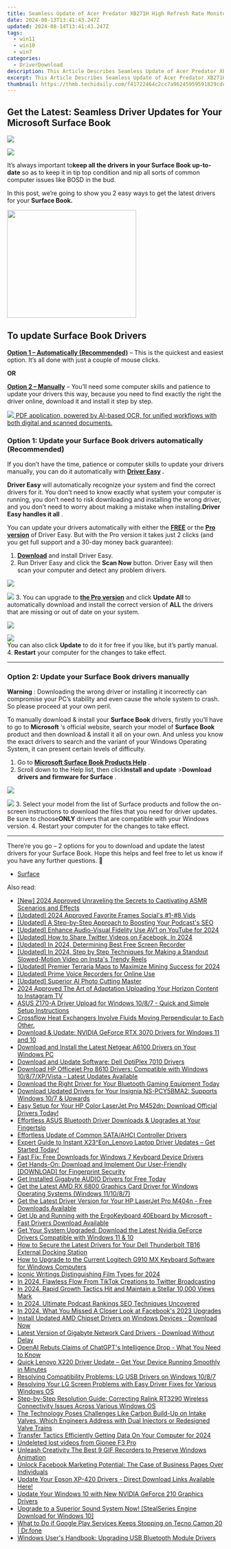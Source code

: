 ```yaml
---
title: Seamless Update of Acer Predator XB271H High Refresh Rate Monitor Software
date: 2024-08-13T13:41:43.247Z
updated: 2024-08-14T13:41:43.247Z
tags:
  - win11
  - win10
  - win7
categories:
  - DriverDownload
description: This Article Describes Seamless Update of Acer Predator XB271H High Refresh Rate Monitor Software
excerpt: This Article Describes Seamless Update of Acer Predator XB271H High Refresh Rate Monitor Software
thumbnail: https://thmb.techidaily.com/f41722464c2cc7a96245959591829cdc5706533ced28a08a790d8df958eaebc6.jpg
---
```


## Get the Latest: Seamless Driver Updates for Your Microsoft Surface Book

<!-- affiliate ads begin -->
<a href="https://secure.2checkout.com/order/checkout.php?PRODS=4615471&QTY=1&AFFILIATE=108875&CART=1"><img src="https://images.wondershare.com/affiliate-image/affiliate_banners_en/max_782x90.png" border="0"></a>
<!-- affiliate ads end -->
![](https://images.drivereasy.com/wp-content/uploads/2018/11/img_5bf7cf002737a.jpg)

 It’s always important to**keep all the drivers in your Surface Book up-to-date** so as to keep it in tip top condition and nip all sorts of common computer issues like BOSD in the bud.

 In this post, we’re going to show you 2 easy ways to get the latest drivers for your **Surface Book.**

<!-- affiliate ads begin -->
<a href="https://imp.i357552.net/c/5597632/863039/11832" target="_top" id="863039"><img src="//a.impactradius-go.com/display-ad/11832-863039" border="0" alt="" width="300" height="250"/></a>
<!-- affiliate ads end -->
## To update Surface Book Drivers

**[Option 1 – Automatically (Recommended)](https://www.drivereasy.com/knowledge/surface-book-drivers-download-update-easily/#O1)**  –  This is the quickest and easiest option. It’s all done with just a couple of mouse clicks.

**OR**

[**Option 2 – Manually**](https://tools.techidaily.com/drivereasy/download/) –  You’ll need some computer skills and patience to update your drivers this way, because you need to find exactly the right the driver online, download it and install it step by step.

<!-- affiliate ads begin -->
<a href="https://checkout.abbyy.com/order/checkout.php?PRODS=39254762&QTY=1&AFFILIATE=108875&CART=1"> <img src="https://secure.avangate.com/images/merchant/0e5fb5c76fca16adbee503c9aff393cd/products/11_FR-Badges-NEW-FR-Standard-16-WIN-200.png" border="0"> PDF application, powered by AI-based OCR, for unified workflows with both digital and scanned documents. </a>
<!-- affiliate ads end -->
### **Option 1: Update your Surface Book drivers automatically (Recommended)**

 If you don’t have the time, patience or computer skills to update your drivers manually, you can do it automatically with **[Driver Easy](https://tools.techidaily.com/drivereasy/download/) .**

**Driver Easy**   will automatically recognize your system and find the correct drivers for it. You don’t need to know exactly what system your computer is running, you don’t need to risk downloading and installing the wrong driver, and you don’t need to worry about making a mistake when installing.**Driver Easy handles it all** .

 You can update your drivers automatically with either the **[FREE](https://tools.techidaily.com/drivereasy/download/)**  or the **[Pro version](https://tools.techidaily.com/drivereasy/download/)**  of Driver Easy. But with the Pro version it takes just 2 clicks (and you get full support and a 30-day money back guarantee):

1. **[Download](https://tools.techidaily.com/drivereasy/download/)**  and install Driver Easy.
2. Run Driver Easy and click the **Scan Now** button. Driver Easy will then scan your computer and detect any problem drivers.  
<!-- affiliate ads begin -->
<a href="https://store.movavi.com/affiliate.php?ACCOUNT=MOVAVI&AFFILIATE=108875&PATH=https%3A%2F%2Fwww.movavi.com%3FAFFILIATE%3D108875%26RESOURCE%3DMovavi%2BVideo%2BEditor%2Bbox"><img src="https://mcusercontent.com/0885a03ded3d480dca9287f12/images/6d3207fd-9f15-4c21-f0ad-59c68e6a7e2a.png" border="0"></a>
<!-- affiliate ads end -->
![](https://images.drivereasy.com/wp-content/uploads/2018/11/img_5bf7bbe94614e.jpg)
3. You can upgrade to **[the Pro version](https://tools.techidaily.com/drivereasy/download/)**  and click **Update All** to automatically download and install the correct version of **ALL**  the drivers that are missing or out of date on your system.  
<!-- affiliate ads begin -->
<a href="https://secure.2checkout.com/order/checkout.php?PRODS=3546200&QTY=1&AFFILIATE=108875&CART=1"><img src="http://www.binteko.com/sites/default/files/banner01_468x60a.gif" border="0"></a>
<!-- affiliate ads end -->
![](https://images.drivereasy.com/wp-content/uploads/2018/11/img_5bf7cabf4d114.jpg)  
 You can also click **Update** to do it for free if you like, but it’s partly manual.
4. **Restart**   your computer for the changes to take effect.

---

### **Option 2: Update your Surface Book drivers manually**

**Warning** : Downloading the wrong driver or installing it incorrectly can compromise your PC’s stability and even cause the whole system to crash. So please proceed at your own peril.

To manually download & install your **Surface Book**  drivers, firstly you’ll have to go to **Microsoft**  ‘s official website, search your model of **Surface Book**  product and then download & install it all on your own.  And unless you know the exact drivers to search and the variant of your Windows Operating System, it can present certain levels of difficulty.

1. Go to **[Microsoft Surface Book Products Help](https://support.microsoft.com/en-us/hub/4295272/surface-book-products-help)**  .
2. Scroll down to the Help list, then click**Install and update** \>**Download drivers and firmware for Surface** .  
<!-- affiliate ads begin -->
<a href="https://store.bitdefender.com/affiliate.php?ACCOUNT=BITLATIN&AFFILIATE=108875&PATH=http%3A%2F%2Fwww.bitdefender.com%2Fbusiness%3FAFFILIATE%3D108875%26RESOURCE%3D30%2525%2BOff%2Ball%2BGravityZone%2BProducts"><img src="https://www.bitdefender.com/content/dam/bitdefender/business/campaign/1200X628.png" border="0"></a>
<!-- affiliate ads end -->
![](https://images.drivereasy.com/wp-content/uploads/2018/11/img_5bf7ccdf679a7.jpg)
3. Select your model from the list of Surface products and follow the on-screen instructions to download the files that you need for driver updates.  
 Be sure to choose**ONLY** drivers that are compatible with your Windows version.
4. Restart your computer for the changes to take effect.

---

 There’re you go – 2 options for you to download and update the latest drivers for your Surface Book. Hope this helps and feel free to let us know if you have any further questions. 🙂

* [Surface](https://tools.techidaily.com/drivereasy/download/)

<ins class="adsbygoogle"
     style="display:block"
     data-ad-format="autorelaxed"
     data-ad-client="ca-pub-7571918770474297"
     data-ad-slot="1223367746"></ins>



<ins class="adsbygoogle"
     style="display:block"
     data-ad-client="ca-pub-7571918770474297"
     data-ad-slot="8358498916"
     data-ad-format="auto"
     data-full-width-responsive="true"></ins>

<span class="atpl-alsoreadstyle">Also read:</span>
<div><ul>
<li><a href="https://youtube-sure.techidaily.com/024-approved-unraveling-the-secrets-to-captivating-asmr-scenarios-and-effects/"><u>[New] 2024 Approved  Unraveling the Secrets to Captivating ASMR Scenarios and Effects</u></a></li>
<li><a href="https://facebook-clips.techidaily.com/updated-2024-approved-favorite-frames-socials-1-8-vids/"><u>[Updated] 2024 Approved  Favorite Frames  Social's #1-#8 Vids</u></a></li>
<li><a href="https://extra-lessons.techidaily.com/updated-a-step-by-step-approach-to-boosting-your-podcasts-seo/"><u>[Updated] A Step-by-Step Approach to Boosting Your Podcast's SEO</u></a></li>
<li><a href="https://facebook-video-footage.techidaily.com/updated-enhance-audio-visual-fidelity-use-av1-on-youtube-for-2024/"><u>[Updated] Enhance Audio-Visual Fidelity  Use AV1 on YouTube for 2024</u></a></li>
<li><a href="https://twitter-videos.techidaily.com/updated-how-to-share-twitter-videos-on-facebook-in-2024/"><u>[Updated] How to Share Twitter Videos on Facebook, In 2024</u></a></li>
<li><a href="https://screen-activity-recording.techidaily.com/updated-in-2024-determining-best-free-screen-recorder/"><u>[Updated] In 2024, Determining Best Free Screen Recorder</u></a></li>
<li><a href="https://instagram-clips.techidaily.com/updated-in-2024-step-by-step-techniques-for-making-a-standout-slowed-motion-video-on-instas-trendy-reels/"><u>[Updated] In 2024, Step by Step Techniques for Making a Standout Slowed-Motion Video on Insta's Trendy Reels</u></a></li>
<li><a href="https://screen-recording.techidaily.com/updated-premier-terraria-maps-to-maximize-mining-success-for-2024/"><u>[Updated] Premier Terraria Maps to Maximize Mining Success for 2024</u></a></li>
<li><a href="https://screen-video-capture.techidaily.com/updated-prime-voice-recorders-for-online-use/"><u>[Updated] Prime Voice Recorders for Online Use</u></a></li>
<li><a href="https://some-guidance.techidaily.com/updated-superior-ai-photo-cutting-master/"><u>[Updated] Superior AI Photo Cutting Master</u></a></li>
<li><a href="https://instagram-video-recordings.techidaily.com/2024-approved-the-art-of-adaptation-uploading-your-horizon-content-to-instagram-tv/"><u>2024 Approved  The Art of Adaptation  Uploading Your Horizon Content to Instagram TV</u></a></li>
<li><a href="https://win-dash.techidaily.com/asus-z170-a-driver-upload-for-windows-1087-quick-and-simple-setup-instructions/"><u>ASUS Z170-A Driver Upload for Windows 10/8/7 - Quick and Simple Setup Instructions</u></a></li>
<li><a href="https://win-dash.techidaily.com/1722964344177-crossflow-heat-exchangers-involve-fluids-moving-perpendicular-to-each-other/"><u>Crossflow Heat Exchangers Involve Fluids Moving Perpendicular to Each Other.</u></a></li>
<li><a href="https://win-dash.techidaily.com/download-and-update-nvidia-geforce-rtx-3070-drivers-for-windows-11-and-10/"><u>Download & Update: NVIDIA GeForce RTX 3070 Drivers for Windows 11 and 10</u></a></li>
<li><a href="https://win-dash.techidaily.com/download-and-install-the-latest-netgear-a6100-drivers-on-your-windows-pc/"><u>Download and Install the Latest Netgear A6100 Drivers on Your Windows PC</u></a></li>
<li><a href="https://win-dash.techidaily.com/download-and-update-software-dell-optiplex-7010-drivers/"><u>Download and Update Software: Dell OptiPlex 7010 Drivers</u></a></li>
<li><a href="https://win-dash.techidaily.com/download-hp-officejet-pro-8610-drivers-compatible-with-windows-1087xpvista-latest-updates-available/"><u>Download HP Officejet Pro 8610 Drivers: Compatible with Windows 10/8/7/XP/Vista - Latest Updates Available</u></a></li>
<li><a href="https://win-dash.techidaily.com/download-the-right-driver-for-your-bluetooth-gaming-equipment-today/"><u>Download the Right Driver for Your Bluetooth Gaming Equipment Today</u></a></li>
<li><a href="https://win-dash.techidaily.com/download-updated-drivers-for-your-insignia-ns-pcy5bma2-supports-windows-107-and-upwards/"><u>Download Updated Drivers for Your Insignia NS-PCY5BMA2: Supports Windows 10/7 & Upwards</u></a></li>
<li><a href="https://win-dash.techidaily.com/easy-setup-for-your-hp-color-laserjet-pro-m452dn-download-official-drivers-today/"><u>Easy Setup for Your HP Color LaserJet Pro M452dn: Download Official Drivers Today!</u></a></li>
<li><a href="https://win-dash.techidaily.com/1722968596385-effortless-asus-bluetooth-driver-downloads-and-upgrades-at-your-fingertsip/"><u>Effortless ASUS Bluetooth Driver Downloads & Upgrades at Your Fingertsip</u></a></li>
<li><a href="https://win-dash.techidaily.com/effortless-update-of-common-sataahci-controller-drivers/"><u>Effortless Update of Common SATA/AHCI Controller Drivers</u></a></li>
<li><a href="https://win-dash.techidaily.com/1722971369234-expert-guide-to-instant-x23eonlenovo-laptop-driver-updates-get-started-today/"><u>Expert Guide to Instant X23^Eon_Lenovo Laptop Driver Updates – Get Started Today!</u></a></li>
<li><a href="https://win-dash.techidaily.com/fast-fix-free-downloads-for-windows-7-keyboard-device-drivers/"><u>Fast Fix: Free Downloads for Windows 7 Keyboard Device Drivers</u></a></li>
<li><a href="https://win-dash.techidaily.com/get-hands-on-download-and-implement-our-user-friendly-download-for-fingerprint-security/"><u>Get Hands-On: Download and Implement Our User-Friendly [DOWNLOAD] for Fingerprint Security</u></a></li>
<li><a href="https://win-dash.techidaily.com/get-installed-gigabyte-audio-drivers-for-free-today/"><u>Get Installed Gigabyte AUDIO Drivers for Free Today</u></a></li>
<li><a href="https://win-dash.techidaily.com/get-the-latest-amd-rx-6800-graphics-card-driver-for-windows-operating-systems-windows-111087/"><u>Get the Latest AMD RX 6800 Graphics Card Driver for Windows Operating Systems (Windows 11/10/8/7)</u></a></li>
<li><a href="https://win-dash.techidaily.com/get-the-latest-driver-version-for-your-hp-laserjet-pro-m404n-free-downloads-available/"><u>Get the Latest Driver Version for Your HP LaserJet Pro M404n - Free Downloads Available</u></a></li>
<li><a href="https://win-dash.techidaily.com/1722962990975-get-up-and-running-with-the-ergokeyboard-40eboard-by-microsoft-fast-drivers-download-available/"><u>Get Up and Running with the ErgoKeyboard 40Eboard by Microsoft - Fast Drivers Download Available</u></a></li>
<li><a href="https://win-dash.techidaily.com/1722973654487-get-your-system-upgraded-download-the-latest-nvidia-geforce-drivers-compatible-with-windows-11-and-10/"><u>Get Your System Upgraded: Download the Latest Nvidia GeForce Drivers Compatible with Windows 11 & 10</u></a></li>
<li><a href="https://win-dash.techidaily.com/how-to-secure-the-latest-drivers-for-your-dell-thunderbolt-tb16-external-docking-station/"><u>How to Secure the Latest Drivers for Your Dell Thunderbolt TB16 External Docking Station</u></a></li>
<li><a href="https://win-dash.techidaily.com/how-to-upgrade-to-the-current-logitech-g910-mx-keyboard-software-for-windows-computers/"><u>How to Upgrade to the Current Logitech G910 MX Keyboard Software for Windows Computers</u></a></li>
<li><a href="https://fox-http.techidaily.com/iconic-writings-distinguishing-film-types-for-2024/"><u>Iconic Writings Distinguishing Film Types for 2024</u></a></li>
<li><a href="https://twitter-videos.techidaily.com/in-2024-flawless-flow-from-tiktok-creations-to-twitter-broadcasting/"><u>In 2024, Flawless Flow From TikTok Creations to Twitter Broadcasting</u></a></li>
<li><a href="https://youtube-stream.techidaily.com/in-2024-rapid-growth-tactics-hit-and-maintain-a-stellar-10000-views-mark/"><u>In 2024, Rapid Growth Tactics  Hit and Maintain a Stellar 10,000 Views Mark</u></a></li>
<li><a href="https://some-guidance.techidaily.com/in-2024-ultimate-podcast-rankings-seo-techniques-uncovered/"><u>In 2024, Ultimate Podcast Rankings  SEO Techniques Uncovered</u></a></li>
<li><a href="https://facebook-clips.techidaily.com/in-2024-what-you-missed-a-closer-look-at-facebooks-2023-upgrades/"><u>In 2024, What You Missed  A Closer Look at Facebook's 2023 Upgrades</u></a></li>
<li><a href="https://win-dash.techidaily.com/install-updated-amd-chipset-drivers-on-windows-devices-download-now/"><u>Install Updated AMD Chipset Drivers on Windows Devices - Download Now</u></a></li>
<li><a href="https://win-dash.techidaily.com/latest-version-of-gigabyte-network-card-drivers-download-without-delay/"><u>Latest Version of Gigabyte Network Card Drivers - Download Without Delay</u></a></li>
<li><a href="https://tech-haven.techidaily.com/openai-rebuts-claims-of-chatgpts-intelligence-drop-what-you-need-to-know/"><u>OpenAI Rebuts Claims of ChatGPT's Intelligence Drop - What You Need to Know</u></a></li>
<li><a href="https://win-dash.techidaily.com/quick-lenovo-x220-driver-update-get-your-device-running-smoothly-in-minutes/"><u>Quick Lenovo X220 Driver Update – Get Your Device Running Smoothly in Minutes</u></a></li>
<li><a href="https://win-dash.techidaily.com/resolving-compatibility-problems-lg-usb-drivers-on-windows-1087/"><u>Resolving Compatibility Problems: LG USB Drivers on Windows 10/8/7</u></a></li>
<li><a href="https://win-dash.techidaily.com/resolving-your-lg-screen-problems-with-easy-driver-fixes-for-various-windows-os/"><u>Resolving Your LG Screen Problems with Easy Driver Fixes for Various Windows OS</u></a></li>
<li><a href="https://win-dash.techidaily.com/step-by-step-resolution-guide-correcting-ralink-rt3290-wireless-connectivity-issues-across-various-windows-os/"><u>Step-by-Step Resolution Guide: Correcting Ralink RT3290 Wireless Connectivity Issues Across Various Windows OS</u></a></li>
<li><a href="https://win-dash.techidaily.com/the-technology-poses-challenges-like-carbon-build-up-on-intake-valves-which-engineers-address-with-dual-injectors-or-redesigned-valve-trains/"><u>The Technology Poses Challenges Like Carbon Build-Up on Intake Valves, Which Engineers Address with Dual Injectors or Redesigned Valve Trains</u></a></li>
<li><a href="https://some-approaches.techidaily.com/transfer-tactics-efficiently-getting-data-on-your-computer-for-2024/"><u>Transfer Tactics  Efficiently Getting Data On Your Computer for 2024</u></a></li>
<li><a href="https://techidaily.com/undeleted-lost-videos-from-gionee-f3-pro-by-fonelab-android-recover-video/"><u>Undeleted lost videos from Gionee F3 Pro</u></a></li>
<li><a href="https://screen-recording.techidaily.com/unleash-creativity-the-best-9-gif-recorders-to-preserve-windows-animation/"><u>Unleash Creativity  The Best 9 GIF Recorders to Preserve Windows Animation</u></a></li>
<li><a href="https://facebook.techidaily.com/unlock-facebook-marketing-potential-the-case-of-business-pages-over-individuals/"><u>Unlock Facebook Marketing Potential: The Case of Business Pages Over Individuals</u></a></li>
<li><a href="https://win-dash.techidaily.com/update-your-epson-xp-420-drivers-direct-download-links-available-here/"><u>Update Your Epson XP-420 Drivers - Direct Download Links Available Here!</u></a></li>
<li><a href="https://win-dash.techidaily.com/update-your-windows-10-with-new-nvidia-geforce-210-graphics-drivers/"><u>Update Your Windows 10 with New NVIDIA GeForce 210 Graphics Drivers</u></a></li>
<li><a href="https://win-dash.techidaily.com/upgrade-to-a-superior-sound-system-now-stealseries-engine-download-for-windows-10/"><u>Upgrade to a Superior Sound System Now! [StealSeries Engine Download for Windows 10]</u></a></li>
<li><a href="https://howto.techidaily.com/what-to-do-if-google-play-services-keeps-stopping-on-tecno-camon-20-drfone-by-drfone-fix-android-problems-fix-android-problems/"><u>What to Do if Google Play Services Keeps Stopping on Tecno Camon 20 | Dr.fone</u></a></li>
<li><a href="https://win-dash.techidaily.com/windows-users-handbook-upgrading-usb-bluetooth-module-drivers/"><u>Windows User's Handbook: Upgrading USB Bluetooth Module Drivers</u></a></li>
</ul></div>
